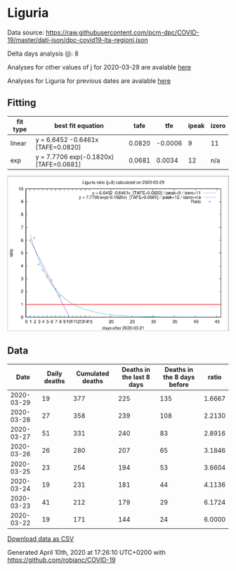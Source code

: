 # Liguria

Data source: https://raw.githubusercontent.com/pcm-dpc/COVID-19/master/dati-json/dpc-covid19-ita-regioni.json

Delta days analysis (j): 8

Analyses for other values of j for 2020-03-29 are avalable [here](../README.md)

Analyses for Liguria for previous dates are avalable [here](../../README.md)

## Fitting 
|fit type|best fit equation|tafe|tfe|ipeak|izero|
|-------|-----|--------|------|---|---|
|linear|y = 6.6452 -0.6461x  [TAFE=0.0820]|0.0820|-0.0006|9|11|
|exp|y = 7.7706 exp(-0.1820x)  [TAFE=0.0681]|0.0681|0.0034|12|n/a|

![Plot](COVID-19_liguria_j8_2020-03-29.png)

## Data
|Date|Daily deaths|Cumulated deaths|Deaths in the last 8 days|Deaths in the 8 days before|ratio|
|----|----------|-----------|-------|--------------------|-----|
|2020-03-29|19|377|225|135|1.6667|
|2020-03-28|27|358|239|108|2.2130|
|2020-03-27|51|331|240|83|2.8916|
|2020-03-26|26|280|207|65|3.1846|
|2020-03-25|23|254|194|53|3.6604|
|2020-03-24|19|231|181|44|4.1136|
|2020-03-23|41|212|179|29|6.1724|
|2020-03-22|19|171|144|24|6.0000|

[Download data as CSV](COVID-19_liguria_j8_2020-03-29.csv)

Generated April 10th, 2020 at 17:26:10 UTC+0200 with https://github.com/robianc/COVID-19
